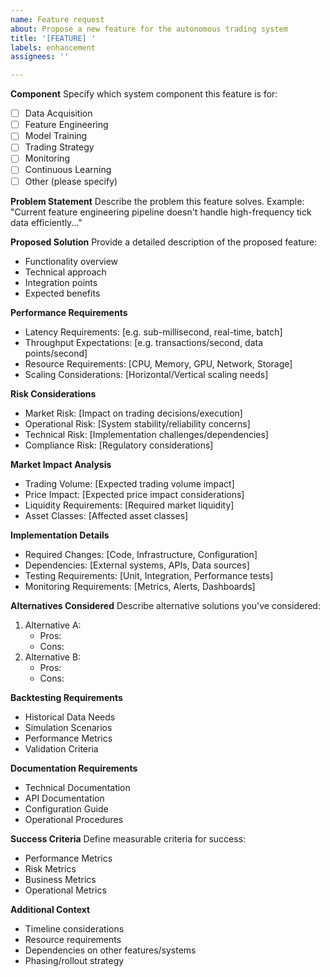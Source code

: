 ```yaml
---
name: Feature request
about: Propose a new feature for the autonomous trading system
title: '[FEATURE] '
labels: enhancement
assignees: ''

---
```


**Component**
Specify which system component this feature is for:
- [ ] Data Acquisition
- [ ] Feature Engineering
- [ ] Model Training
- [ ] Trading Strategy
- [ ] Monitoring
- [ ] Continuous Learning
- [ ] Other (please specify)

**Problem Statement**
Describe the problem this feature solves. Example: "Current feature engineering pipeline doesn't handle high-frequency tick data efficiently..."

**Proposed Solution**
Provide a detailed description of the proposed feature:
- Functionality overview
- Technical approach
- Integration points
- Expected benefits

**Performance Requirements**
- Latency Requirements: [e.g. sub-millisecond, real-time, batch]
- Throughput Expectations: [e.g. transactions/second, data points/second]
- Resource Requirements: [CPU, Memory, GPU, Network, Storage]
- Scaling Considerations: [Horizontal/Vertical scaling needs]

**Risk Considerations**
- Market Risk: [Impact on trading decisions/execution]
- Operational Risk: [System stability/reliability concerns]
- Technical Risk: [Implementation challenges/dependencies]
- Compliance Risk: [Regulatory considerations]

**Market Impact Analysis**
- Trading Volume: [Expected trading volume impact]
- Price Impact: [Expected price impact considerations]
- Liquidity Requirements: [Required market liquidity]
- Asset Classes: [Affected asset classes]

**Implementation Details**
- Required Changes: [Code, Infrastructure, Configuration]
- Dependencies: [External systems, APIs, Data sources]
- Testing Requirements: [Unit, Integration, Performance tests]
- Monitoring Requirements: [Metrics, Alerts, Dashboards]

**Alternatives Considered**
Describe alternative solutions you've considered:
1. Alternative A:
   - Pros:
   - Cons:
2. Alternative B:
   - Pros:
   - Cons:

**Backtesting Requirements**
- Historical Data Needs
- Simulation Scenarios
- Performance Metrics
- Validation Criteria

**Documentation Requirements**
- Technical Documentation
- API Documentation
- Configuration Guide
- Operational Procedures

**Success Criteria**
Define measurable criteria for success:
- Performance Metrics
- Risk Metrics
- Business Metrics
- Operational Metrics

**Additional Context**
- Timeline considerations
- Resource requirements
- Dependencies on other features/systems
- Phasing/rollout strategy